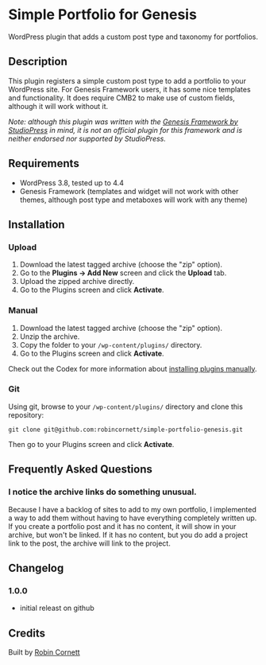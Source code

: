 # Simple Portfolio for Genesis

WordPress plugin that adds a custom post type and taxonomy for portfolios.

## Description

This plugin registers a simple custom post type to add a portfolio to your WordPress site. For Genesis Framework users, it has some nice templates and functionality. It does require CMB2 to make use of custom fields, although it will work without it.

*Note: although this plugin was written with the [Genesis Framework by StudioPress](http://studiopress.com/) in mind, it is not an official plugin for this framework and is neither endorsed nor supported by StudioPress.*

## Requirements
* WordPress 3.8, tested up to 4.4
* Genesis Framework (templates and widget will not work with other themes, although post type and metaboxes will work with any theme)

## Installation

### Upload

1. Download the latest tagged archive (choose the "zip" option).
2. Go to the __Plugins -> Add New__ screen and click the __Upload__ tab.
3. Upload the zipped archive directly.
4. Go to the Plugins screen and click __Activate__.

### Manual

1. Download the latest tagged archive (choose the "zip" option).
2. Unzip the archive.
3. Copy the folder to your `/wp-content/plugins/` directory.
4. Go to the Plugins screen and click __Activate__.

Check out the Codex for more information about [installing plugins manually](http://codex.wordpress.org/Managing_Plugins#Manual_Plugin_Installation).

### Git

Using git, browse to your `/wp-content/plugins/` directory and clone this repository:

`git clone git@github.com:robincornett/simple-portfolio-genesis.git`

Then go to your Plugins screen and click __Activate__.

## Frequently Asked Questions

### I notice the archive links do something unusual.

Because I have a backlog of sites to add to my own portfolio, I implemented a way to add them without having to have everything completely written up. If you create a portfolio post and it has no content, it will show in your archive, but won't be linked. If it has no content, but you do add a project link to the post, the archive will link to the project.


## Changelog

### 1.0.0
* initial releast on github

## Credits

Built by [Robin Cornett](http://robincornett.com/)
